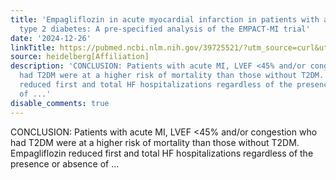 ```yaml
---
title: 'Empagliflozin in acute myocardial infarction in patients with and without
  type 2 diabetes: A pre-specified analysis of the EMPACT-MI trial'
date: '2024-12-26'
linkTitle: https://pubmed.ncbi.nlm.nih.gov/39725521/?utm_source=curl&utm_medium=rss&utm_campaign=pubmed-2&utm_content=1FakS-2QOkCT8HsMOQP1bCRQ4YzyumYOmxmF0moLsQ3dFB1E9V&fc=20220326224207&ff=20241227170555&v=2.18.0.post9+e462414
source: heidelberg[Affiliation]
description: 'CONCLUSION: Patients with acute MI, LVEF <45% and/or congestion who
  had T2DM were at a higher risk of mortality than those without T2DM. Empagliflozin
  reduced first and total HF hospitalizations regardless of the presence or absence
  of ...'
disable_comments: true
---
```

CONCLUSION: Patients with acute MI, LVEF <45% and/or congestion who had T2DM were at a higher risk of mortality than those without T2DM. Empagliflozin reduced first and total HF hospitalizations regardless of the presence or absence of ...